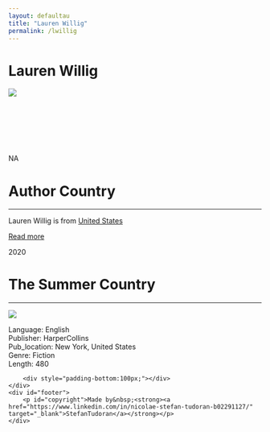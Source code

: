 ```yaml
---
layout: defaultau
title: "Lauren Willig"
permalink: /lwillig
---
```

<!-- partial:index.partial.html -->
<div class="content">
    <h1>Lauren Willig</h1>
    <div class="quote">
        <div><img src="https://laurenwillig.com/wp-content/uploads/2018/10/Lauren-Willig-c-Amanda-Suanne-683x1024.jpg" class="logo"></div>
    </div>
    <div class="timeline">
        <div style="padding-bottom:100px;"></div>
        <div class="block">
            <div class="date right"><p class="right"> NA </p></div>
            <div class="dot"></div>
            <div class="left first">
            <div class="author_country">
                <h1>Author Country</h1><hr>
          <div class="aclocation">  <p> Lauren Willig is from <a href="http://localhost:4000/1"> United States</a></p></div>
              <div class="acreadmore">  <a href="https://en.wikipedia.org/wiki/Lauren_Willig" target="_blank">Read more</a></div>
            </div>
            </div>
        </div>
        <div class="block">
            <div class="date left"><p class="left">2020</p></div>
            <div class="dot"></div>
            <div class="right">
                <h1>The Summer Country</h1><hr>
                <p><img src="https://m.media-amazon.com/images/W/WEBP_402378-T2/images/I/51I1gYyTx5L._SY291_BO1,204,203,200_QL40_FMwebp_.jpg"></p>
                <p>Language: English <br/>
                Publisher: HarperCollins<br/>
                Pub_location: New York, United States<br/>
                Genre: Fiction<br/>
                Length: 480</p>
            </div>
        </div>

        <div style="padding-bottom:100px;"></div>
    </div>
    <div id="footer">
        <p id="copyright">Made by&nbsp;<strong><a href="https://www.linkedin.com/in/nicolae-stefan-tudoran-b02291127/" target="_blank">StefanTudoran</a></strong></p>
    </div>
</div>
<!-- partial -->
  <script src='https://cdnjs.cloudflare.com/ajax/libs/jquery/3.1.1/jquery.min.js'></script><script  src="assets/js/authorscript.js"></script>

